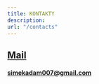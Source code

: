 ```yaml
---
title: KONTAKTY
description: 
url: "/contacts"
---
```


## <ins>Mail</ins>
#### simekadam007@gmail.com
